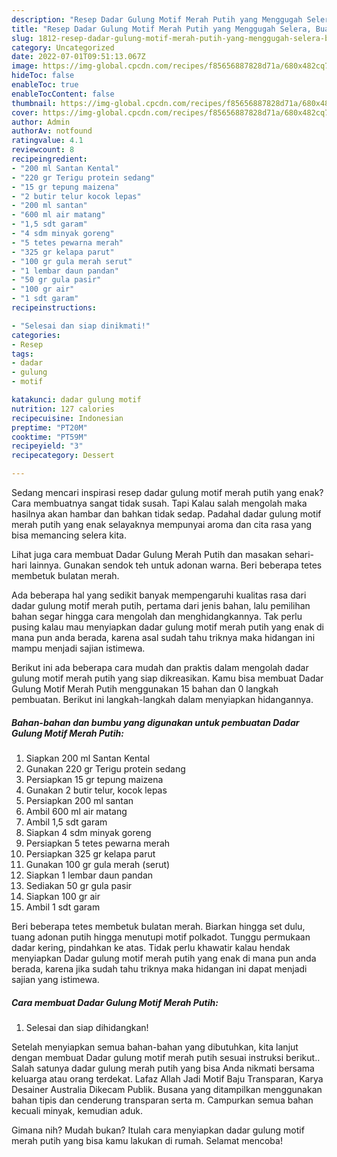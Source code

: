 ```yaml
---
description: "Resep Dadar Gulung Motif Merah Putih yang Menggugah Selera, Buat Buka Puasa Sempurna"
title: "Resep Dadar Gulung Motif Merah Putih yang Menggugah Selera, Buat Buka Puasa Sempurna"
slug: 1812-resep-dadar-gulung-motif-merah-putih-yang-menggugah-selera-buat-buka-puasa-sempurna
category: Uncategorized
date: 2022-07-01T09:51:13.067Z
image: https://img-global.cpcdn.com/recipes/f85656887828d71a/680x482cq70/dadar-gulung-motif-merah-putih-foto-resep-utama.jpg
hideToc: false
enableToc: true
enableTocContent: false
thumbnail: https://img-global.cpcdn.com/recipes/f85656887828d71a/680x482cq70/dadar-gulung-motif-merah-putih-foto-resep-utama.jpg
cover: https://img-global.cpcdn.com/recipes/f85656887828d71a/680x482cq70/dadar-gulung-motif-merah-putih-foto-resep-utama.jpg
author: Admin
authorAv: notfound
ratingvalue: 4.1
reviewcount: 8
recipeingredient:
- "200 ml Santan Kental"
- "220 gr Terigu protein sedang"
- "15 gr tepung maizena"
- "2 butir telur kocok lepas"
- "200 ml santan"
- "600 ml air matang"
- "1,5 sdt garam"
- "4 sdm minyak goreng"
- "5 tetes pewarna merah"
- "325 gr kelapa parut"
- "100 gr gula merah serut"
- "1 lembar daun pandan"
- "50 gr gula pasir"
- "100 gr air"
- "1 sdt garam"
recipeinstructions:

- "Selesai dan siap dinikmati!"
categories:
- Resep
tags:
- dadar
- gulung
- motif

katakunci: dadar gulung motif 
nutrition: 127 calories
recipecuisine: Indonesian
preptime: "PT20M"
cooktime: "PT59M"
recipeyield: "3"
recipecategory: Dessert

---
```



Sedang mencari inspirasi resep dadar gulung motif merah putih yang enak? Cara membuatnya sangat tidak susah. Tapi Kalau salah mengolah maka hasilnya akan hambar dan bahkan tidak sedap. Padahal dadar gulung motif merah putih yang enak selayaknya mempunyai aroma dan cita rasa yang bisa memancing selera kita.


Lihat juga cara membuat Dadar Gulung Merah Putih dan masakan sehari-hari lainnya. Gunakan sendok teh untuk adonan warna. Beri beberapa tetes membetuk bulatan merah.

Ada beberapa hal yang sedikit banyak mempengaruhi kualitas rasa dari dadar gulung motif merah putih, pertama dari jenis bahan, lalu pemilihan bahan segar hingga cara mengolah dan menghidangkannya. Tak perlu pusing kalau mau menyiapkan dadar gulung motif merah putih yang enak di mana pun anda berada, karena asal sudah tahu triknya maka hidangan ini mampu menjadi sajian istimewa.


Berikut ini ada beberapa cara mudah dan praktis dalam mengolah dadar gulung motif merah putih yang siap dikreasikan. Kamu bisa membuat Dadar Gulung Motif Merah Putih menggunakan 15 bahan dan 0 langkah pembuatan. Berikut ini langkah-langkah dalam menyiapkan hidangannya.

<!--inarticleads1-->

##### Bahan-bahan dan bumbu yang digunakan untuk pembuatan Dadar Gulung Motif Merah Putih:

1. Siapkan 200 ml Santan Kental
1. Gunakan 220 gr Terigu protein sedang
1. Persiapkan 15 gr tepung maizena
1. Gunakan 2 butir telur, kocok lepas
1. Persiapkan 200 ml santan
1. Ambil 600 ml air matang
1. Ambil 1,5 sdt garam
1. Siapkan 4 sdm minyak goreng
1. Persiapkan 5 tetes pewarna merah
1. Persiapkan 325 gr kelapa parut
1. Gunakan 100 gr gula merah (serut)
1. Siapkan 1 lembar daun pandan
1. Sediakan 50 gr gula pasir
1. Siapkan 100 gr air
1. Ambil 1 sdt garam


Beri beberapa tetes membetuk bulatan merah. Biarkan hingga set dulu, tuang adonan putih hingga menutupi motif polkadot. Tunggu permukaan dadar kering, pindahkan ke atas. Tidak perlu khawatir kalau hendak menyiapkan Dadar gulung motif merah putih yang enak di mana pun anda berada, karena jika sudah tahu triknya maka hidangan ini dapat menjadi sajian yang istimewa. 

<!--inarticleads2-->

##### Cara membuat Dadar Gulung Motif Merah Putih:


1. Selesai dan siap dihidangkan!

Setelah menyiapkan semua bahan-bahan yang dibutuhkan, kita lanjut dengan membuat Dadar gulung motif merah putih sesuai instruksi berikut.. Salah satunya dadar gulung merah putih yang bisa Anda nikmati bersama keluarga atau orang terdekat. Lafaz Allah Jadi Motif Baju Transparan, Karya Desainer Australia Dikecam Publik. Busana yang ditampilkan menggunakan bahan tipis dan cenderung transparan serta m. Campurkan semua bahan kecuali minyak, kemudian aduk. 

Gimana nih? Mudah bukan? Itulah cara menyiapkan dadar gulung motif merah putih yang bisa kamu lakukan di rumah. Selamat mencoba!
